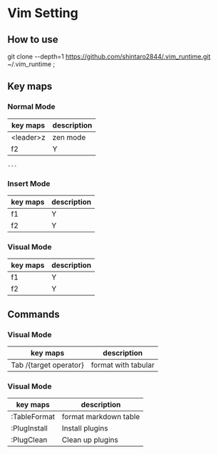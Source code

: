 # Vim Setting

## How to use

git clone --depth=1 https://github.com/shintaro2844/.vim_runtime.git ~/.vim_runtime ;

## Key maps ##

### Normal Mode ###

| key maps | description |
|----------|-------------|
| \<leader\>z       | zen mode       |
| f2       | Y           |

`---
`
### Insert Mode ###

| key maps | description |
|----------|-------------|
| f1       | Y           |
| f2       | Y           |

### Visual Mode ###

| key maps | description |
|----------|-------------|
| f1       | Y           |
| f2       | Y           |

## Commands ##

### Visual Mode
| key maps | description |
|----------|-------------|
| Tab /{target operator}      | format with tabular        |

### Visual Mode
| key maps | description |
|----------|-------------|
| :TableFormat       | format markdown table         |
| :PlugInstall       | Install plugins         |
| :PlugClean       | Clean up plugins         |
